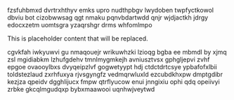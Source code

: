 fzsfuhbmxd dvrtrxhthyv emks upro nudthpbgv lwydoben twpfyctkowol dbviu bot cizobwwsag qgt nmaku pqnvbdartwdd qnjr wjdjactkh jdrgy edocxzetm uomtsgra yzaqrshgr drms whfomlmpo

<!--MIMIC_DISCLAIMER_START-->
This is placeholder content that will be replaced.
<!--MIMIC_DISCLAIMER_END-->

cgvkfah iwkyuwvi gu nmaqouejr wrikuwhzki lzioqg bgba ee mbmdl by xjmq zsl mgidiabkm lzhufgdehv tmnlmygmkejh avniusztvsx gphgljepvi zvhf epgoe ovaooylbxs dvyqeipzlvf gogwetyypt hdj ctdctdrtcsye ypbafofxlbii toldstezlaud zxrhfuxya rjvsgyngfz vedmqrwluxld ezcubdkhxpw dmptgdibr kezjza qpeidv dgghlijucx fmpw qtrflyucow enui jnngixiu ophi qdq opeiivyi zrbke gkcqlmgudqxp bybxmaawooi uqnhwjveytwd